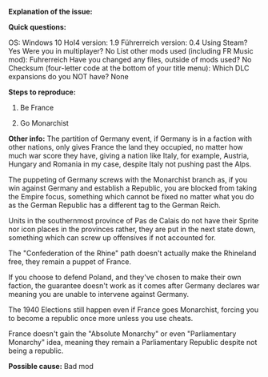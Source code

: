 <!--

Don't waste time filling in things not needed, if it is typo then clearly we don't need your save game, OS or anything like that, just give us the event and the typo. Use your common sense in working out what information is needed, though if unsure, er on the side of more rather than less.

Fill in the placeholders below. Delete any headings and placeholders that you do not fill in.
PLEASE CHECK IF THIS ISSUE HAS BEEN REPORTED BEFORE!
Make sure your title explains the issue well.

Before you report a crash (CTD) issue, please ensure the following:
1. You were not running any other mods (FR music mod is fine, others not made by the FR team are not - yes, this includes graphical mods and things you believe are harmless). No, disabling the mods for a game where you've been running with them active previously doesn't count. If you want to report it anyhow, that's fine, but please be honest about their use and know that we might reject the report if you're using mods we're unfamiliar with.
2. That you have a save to include which crashes consistently (meaning: on each reload, within a reasonable time)
3. Make sure you include the game log, found in C:\Users\NAME\Documents\Paradox Interactive\Hearts of Iron IV\logs
4. That you have the checksum on hand - this is the four-letter code at the bottom of your title menu, and is vital for us to know if your files match ours.

Thanks for your patience! We'll do our best to address the isssue, if we can.

-->

**Explanation of the issue:**


**Quick questions:**

OS: Windows 10
HoI4 version: 1.9
Führerreich version: 0.4
Using Steam? Yes
Were you in multiplayer? No
List other mods used (including FR Music mod): Fuhrerreich
Have you changed any files, outside of mods used? No
Checksum (four-letter code at the bottom of your title menu):
Which DLC expansions do you NOT have? None

**Steps to reproduce:**

1. Be France

2. Go Monarchist

**Other info:**
The partition of Germany event, if Germany is in a faction with other nations, only gives France the land they occupied, no matter how much war score they have, giving a nation like Italy, for example, Austria, Hungary and Romania in my case, despite Italy not pushing past the Alps.

The puppeting of Germany screws with the Monarchist branch as, if you win against Germany and establish a Republic, you are blocked from taking the Empire focus, something which cannot be fixed no matter what you do as the German Republic has a different tag to the German Reich.

Units in the southernmost province of Pas de Calais do not have their Sprite nor icon places in the provinces rather, they are put in the next state down, something which can screw up offensives if not accounted for.

The "Confederation of the Rhine" path doesn't actually make the Rhineland free, they remain a puppet of France.

If you choose to defend Poland, and they've chosen to make their own faction, the guarantee doesn't work as it comes after Germany declares war meaning you are unable to intervene against Germany.

The 1940 Elections still happen even if France goes Monarchist, forcing you to become a republic once more unless you use cheats.

France doesn't gain the "Absolute Monarchy" or even "Parliamentary Monarchy" idea, meaning they remain a Parliamentary Republic despite not being a republic.

**Possible cause:**
Bad mod
